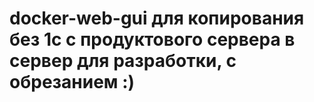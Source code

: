 # docker-web-gui для копирования без 1с с продуктового сервера в сервер для разработки, с обрезанием :)
